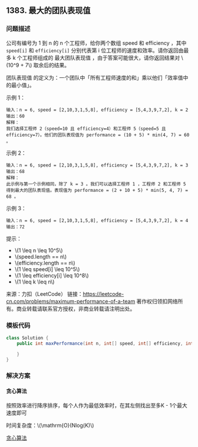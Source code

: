 <script src="https://cdn.bootcss.com/mathjax/2.7.7/MathJax.js?config=TeX-AMS-MML_HTMLorMML"></script>

## 1383. 最大的团队表现值

### 问题描述

公司有编号为 1 到 n 的 n 个工程师，给你两个数组 speed 和 efficiency ，其中 `speed[i]` 和 `efficiency[i]` 分别代表第 i 位工程师的速度和效率。请你返回由最多 k 个工程师组成的 ​​​​​​最大团队表现值 ，由于答案可能很大，请你返回结果对 \\(10^9 + 7\\) 取余后的结果。

团队表现值 的定义为：一个团队中「所有工程师速度的和」乘以他们「效率值中的最小值」。

 

示例 1：

```
输入：n = 6, speed = [2,10,3,1,5,8], efficiency = [5,4,3,9,7,2], k = 2
输出：60
解释：
我们选择工程师 2（speed=10 且 efficiency=4）和工程师 5（speed=5 且 efficiency=7）。他们的团队表现值为 performance = (10 + 5) * min(4, 7) = 60 。
```

示例 2：

```
输入：n = 6, speed = [2,10,3,1,5,8], efficiency = [5,4,3,9,7,2], k = 3
输出：68
解释：
此示例与第一个示例相同，除了 k = 3 。我们可以选择工程师 1 ，工程师 2 和工程师 5 得到最大的团队表现值。表现值为 performance = (2 + 10 + 5) * min(5, 4, 7) = 68 。
```

示例 3：

```
输入：n = 6, speed = [2,10,3,1,5,8], efficiency = [5,4,3,9,7,2], k = 4
输出：72
```

提示：

* \\(1 \leq n \leq 10^5\\)
* \\(speed.length == n\\)
* \\(efficiency.length == n\\)
* \\(1 \leq speed[i] \leq 10^5\\)
* \\(1 \leq efficiency[i] \leq 10^8\\)
* \\(1 \leq k \leq n\\)

来源：力扣（LeetCode）
链接：https://leetcode-cn.com/problems/maximum-performance-of-a-team
著作权归领扣网络所有。商业转载请联系官方授权，非商业转载请注明出处。

### 模板代码

``` java
class Solution {
    public int maxPerformance(int n, int[] speed, int[] efficiency, int k) {

    }
}
```

### 解决方案

#### 贪心算法

按照效率进行降序排序，每个人作为最低效率时，在其左侧找出至多K - 1个最大速度即可

时间复杂度：\\(\mathrm{O}(Nlog(K)\\)

[贪心算法](qu1383/solu1/Solution.java)